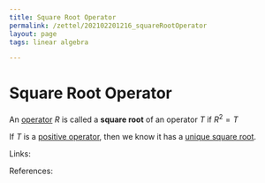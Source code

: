 ```yaml
---
title: Square Root Operator
permalink: /zettel/202102201216_squareRootOperator
layout: page
tags: linear algebra

---
```

# Square Root Operator

An [operator](202102082104_operatorDefinition) $R$ is called a **square root** of an operator $T$
if $R^2 = T$

If $T$ is a [positive operator](202102201207_positiveOperatorDefinition), then we know it
has a [unique square root](202102201243_uniqueSquareRootPositiveOperator).

Links: 

References: 


